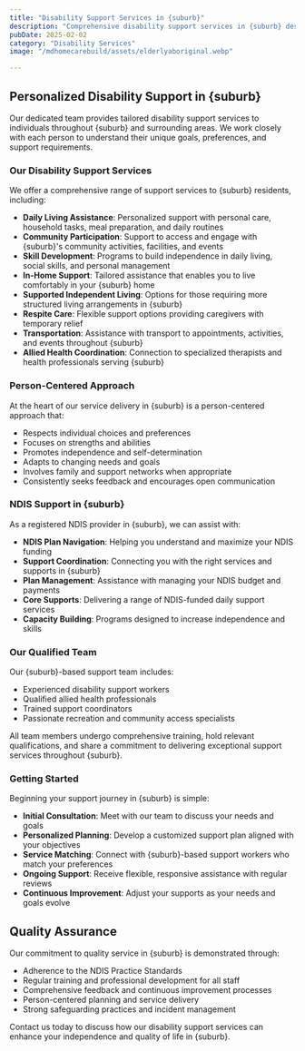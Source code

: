 ```yaml
---
title: "Disability Support Services in {suburb}"
description: "Comprehensive disability support services in {suburb} designed to enhance independence, foster community inclusion, and improve quality of life for individuals with disabilities."
pubDate: 2025-02-02
category: "Disability Services"
image: "/mdhomecarebuild/assets/elderlyaboriginal.webp"

---
```


## Personalized Disability Support in {suburb}

Our dedicated team provides tailored disability support services to individuals throughout {suburb} and surrounding areas. We work closely with each person to understand their unique goals, preferences, and support requirements.

### Our Disability Support Services

We offer a comprehensive range of support services to {suburb} residents, including:

- **Daily Living Assistance**: Personalized support with personal care, household tasks, meal preparation, and daily routines
- **Community Participation**: Support to access and engage with {suburb}'s community activities, facilities, and events
- **Skill Development**: Programs to build independence in daily living, social skills, and personal management
- **In-Home Support**: Tailored assistance that enables you to live comfortably in your {suburb} home
- **Supported Independent Living**: Options for those requiring more structured living arrangements in {suburb}
- **Respite Care**: Flexible support options providing caregivers with temporary relief
- **Transportation**: Assistance with transport to appointments, activities, and events throughout {suburb}
- **Allied Health Coordination**: Connection to specialized therapists and health professionals serving {suburb}

### Person-Centered Approach

At the heart of our service delivery in {suburb} is a person-centered approach that:

- Respects individual choices and preferences
- Focuses on strengths and abilities
- Promotes independence and self-determination
- Adapts to changing needs and goals
- Involves family and support networks when appropriate
- Consistently seeks feedback and encourages open communication

### NDIS Support in {suburb}

As a registered NDIS provider in {suburb}, we can assist with:

- **NDIS Plan Navigation**: Helping you understand and maximize your NDIS funding
- **Support Coordination**: Connecting you with the right services and supports in {suburb}
- **Plan Management**: Assistance with managing your NDIS budget and payments
- **Core Supports**: Delivering a range of NDIS-funded daily support services
- **Capacity Building**: Programs designed to increase independence and skills

### Our Qualified Team

Our {suburb}-based support team includes:

- Experienced disability support workers
- Qualified allied health professionals
- Trained support coordinators
- Passionate recreation and community access specialists

All team members undergo comprehensive training, hold relevant qualifications, and share a commitment to delivering exceptional support services throughout {suburb}.

### Getting Started

Beginning your support journey in {suburb} is simple:

- **Initial Consultation**: Meet with our team to discuss your needs and goals
- **Personalized Planning**: Develop a customized support plan aligned with your objectives
- **Service Matching**: Connect with {suburb}-based support workers who match your preferences
- **Ongoing Support**: Receive flexible, responsive assistance with regular reviews
- **Continuous Improvement**: Adjust your supports as your needs and goals evolve

## Quality Assurance

Our commitment to quality service in {suburb} is demonstrated through:

- Adherence to the NDIS Practice Standards
- Regular training and professional development for all staff
- Comprehensive feedback and continuous improvement processes
- Person-centered planning and service delivery
- Strong safeguarding practices and incident management

Contact us today to discuss how our disability support services can enhance your independence and quality of life in {suburb}.
